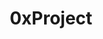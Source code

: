 ---
title: 0xProject
crosslinks:
- ethtrader
- tokentrade
- ethfinex
- EtherDelta
- AirSwap
- EthAnalysis
- icocrypto
- MyEtherWallet
- BlockChain
- ethereum
- swapprotocol
- gonwild
- CryptoCurrency
- Radar_Relay
---